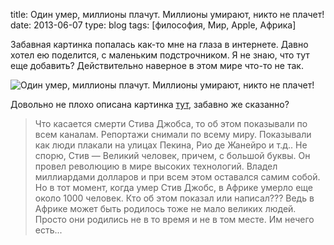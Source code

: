 title: Один умер, миллионы плачут. Миллионы умирают, никто не плачет!
date: 2013-06-07
type: blog
tags: [философия, Мир, Apple, Африка]

Забавная картинка попалась как-то мне на глаза в интернете. Давно хотел ею поделится, с маленьким подстрочником. Я не знаю, что тут еще добавить? Действительно наверное в этом мире что-то не так.

![Один умер, миллионы плачут. Миллионы умирают, никто не плачет!](/static/files/jobs_and_africa.jpg)

Довольно не плохо описана картинка [тут](http://ritmlife.ru/category-articles/42-misc/249-pravda-zhizni-umiraet-odin-plachut-millioni-emiraeut-millioni-nikto-ne-lachet.html), забавно же сказанно?


>Что касается смерти Стива Джобса, то об этом показывали по всем каналам. Репортажи снимали по всему миру. Показывали как люди плакали на улицах Пекина, Рио де Жанейро и т.д.. Не спорю, Стив — Великий человек, причем, с большой буквы. Он провел революцию в мире высоких технологий. Владел миллиардами долларов и при всем этом оставался самим собой. Но в тот момент, когда умер Стив Джобс, в Африке умерло еще около 1000 человек. Кто об этом показал или написал??? Ведь в Африке может быть родилось тоже не мало великих людей. Просто они родились не в то время и не в том месте. Им нечего есть...
